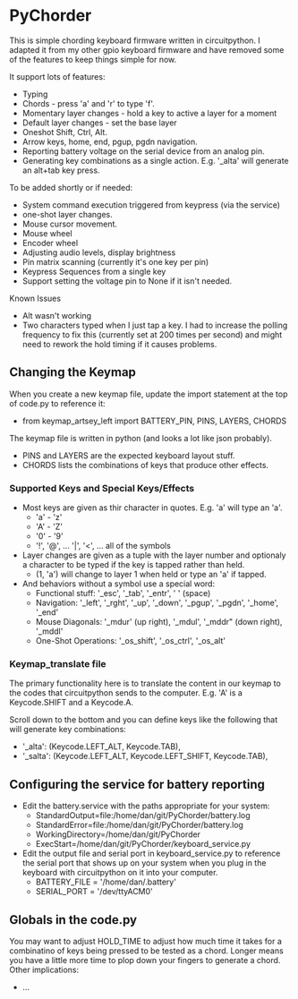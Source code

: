 # PyChorder
This is simple chording keyboard firmware written in circuitpython.  I adapted it from my other gpio keyboard firmware and have removed some of the features to keep things simple for now.

It support lots of features:
* Typing
* Chords - press 'a' and 'r' to type 'f'.
* Momentary layer changes - hold a key to active a layer for a moment
* Default layer changes - set the base layer
* Oneshot Shift, Ctrl, Alt.
* Arrow keys, home, end, pgup, pgdn navigation.
* Reporting battery voltage on the serial device from an analog pin.
* Generating key combinations as a single action.  E.g. '_alta' will generate an alt+tab key press.

To be added shortly or if needed:
* System command execution triggered from keypress (via the service)
* one-shot layer changes.
* Mouse cursor movement.
* Mouse wheel
* Encoder wheel
* Adjusting audio levels, display brightness
* Pin matrix scanning (currently it's one key per pin)
* Keypress Sequences from a single key
* Support setting the voltage pin to None if it isn't needed.

Known Issues
* Alt wasn't working
* Two characters typed when I just tap a key. I had to increase the polling frequency to fix this (currently set at 200 times per second) and might need to rework the hold timing if it causes problems.

## Changing the Keymap
When you create a new keymap file, update the import statement at the top of code.py to reference it:
* from keymap_artsey_left import BATTERY_PIN, PINS, LAYERS, CHORDS

The keymap file is written in python (and looks a lot like json probably).
* PINS and LAYERS are the expected keyboard layout stuff.
* CHORDS lists the combinations of keys that produce other effects.

### Supported Keys and Special Keys/Effects
* Most keys are given as thir character in quotes.  E.g. 'a' will type an 'a'.
  * 'a' - 'z'
  * 'A' - 'Z'
  * '0' - '9'
  * '!', '@', ... '|', '<', ... all of the symbols
* Layer changes are given as a tuple with the layer number and optionaly a character to be typed if the key is tapped rather than held.
  * (1, 'a') will change to layer 1 when held or type an 'a' if tapped.
* And behaviors without a symbol use a special word:
  * Functional stuff: '_esc', '_tab', '_entr', ' ' (space)
  * Navigation: '_left', '_rght', '_up', '_down', '_pgup', '_pgdn', '_home', '_end'
  * Mouse Diagonals: '_mdur' (up right), '_mdul', '_mddr" (down right), '_mddl'
  * One-Shot Operations: '_os_shift', '_os_ctrl', '_os_alt'

### Keymap_translate file
The primary functionality here is to translate the content in our keymap to the codes that circuitpython sends to the computer.  E.g. 'A' is a Keycode.SHIFT and a Keycode.A.

Scroll down to the bottom and you can define keys like the following that will generate key combinations:
* '_alta': (Keycode.LEFT_ALT, Keycode.TAB),
* '_salta': (Keycode.LEFT_ALT, Keycode.LEFT_SHIFT, Keycode.TAB),

## Configuring the service for battery reporting
* Edit the battery.service with the paths appropriate for your system:
  * StandardOutput=file:/home/dan/git/PyChorder/battery.log
  * StandardError=file:/home/dan/git/PyChorder/battery.log
  * WorkingDirectory=/home/dan/git/PyChorder
  * ExecStart=/home/dan/git/PyChorder/keyboard_service.py
* Edit the output file and serial port in keyboard_service.py to reference the serial port that shows up on your system when you plug in the keyboard with circuitpython on it into your computer.
  * BATTERY_FILE = '/home/dan/.battery'
  * SERIAL_PORT = '/dev/ttyACM0'
  
## Globals in the code.py
You may want to adjust HOLD_TIME to adjust how much time it takes for a combinatino of keys being pressed to be tested as a chord.  Longer means you have a little more time to plop down your fingers to generate a chord.  Other implications:
* ...
